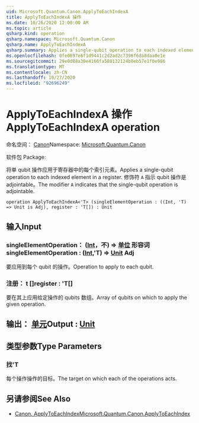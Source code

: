 ```yaml
---
uid: Microsoft.Quantum.Canon.ApplyToEachIndexA
title: ApplyToEachIndexA 操作
ms.date: 10/26/2020 12:00:00 AM
ms.topic: article
qsharp.kind: operation
qsharp.namespace: Microsoft.Quantum.Canon
qsharp.name: ApplyToEachIndexA
qsharp.summary: Applies a single-qubit operation to each indexed element in a register. The modifier `A` indicates that the single-qubit operation is adjointable.
ms.openlocfilehash: 0fe0697e6f1d9441c2d2ad2c7396f6da8daa0e1e
ms.sourcegitcommit: 29e0d88a30e4166fa580132124b0eb57e1f0e986
ms.translationtype: MT
ms.contentlocale: zh-CN
ms.lasthandoff: 10/27/2020
ms.locfileid: "92696249"
---
```

# <a name="applytoeachindexa-operation"></a><span data-ttu-id="bb2a0-102">ApplyToEachIndexA 操作</span><span class="sxs-lookup"><span data-stu-id="bb2a0-102">ApplyToEachIndexA operation</span></span>

<span data-ttu-id="bb2a0-103">命名空间： [Canon](xref:Microsoft.Quantum.Canon)</span><span class="sxs-lookup"><span data-stu-id="bb2a0-103">Namespace: [Microsoft.Quantum.Canon](xref:Microsoft.Quantum.Canon)</span></span>

<span data-ttu-id="bb2a0-104">软件包 [](https://nuget.org/packages/)</span><span class="sxs-lookup"><span data-stu-id="bb2a0-104">Package: [](https://nuget.org/packages/)</span></span>


<span data-ttu-id="bb2a0-105">将单 qubit 操作应用于寄存器中的每个索引元素。</span><span class="sxs-lookup"><span data-stu-id="bb2a0-105">Applies a single-qubit operation to each indexed element in a register.</span></span>
<span data-ttu-id="bb2a0-106">修饰符 `A` 指示 qubit 操作是 adjointable。</span><span class="sxs-lookup"><span data-stu-id="bb2a0-106">The modifier `A` indicates that the single-qubit operation is adjointable.</span></span>

```qsharp
operation ApplyToEachIndexA<'T> (singleElementOperation : ((Int, 'T) => Unit is Adj), register : 'T[]) : Unit
```


## <a name="input"></a><span data-ttu-id="bb2a0-107">输入</span><span class="sxs-lookup"><span data-stu-id="bb2a0-107">Input</span></span>

### <a name="singleelementoperation--intt--unit-adj"></a><span data-ttu-id="bb2a0-108">singleElementOperation： ([Int](xref:microsoft.quantum.lang-ref.int)，不) => [单位](xref:microsoft.quantum.lang-ref.unit) 形容词</span><span class="sxs-lookup"><span data-stu-id="bb2a0-108">singleElementOperation : ([Int](xref:microsoft.quantum.lang-ref.int),'T) => [Unit](xref:microsoft.quantum.lang-ref.unit) Adj</span></span>

<span data-ttu-id="bb2a0-109">要应用到每个 qubit 的操作。</span><span class="sxs-lookup"><span data-stu-id="bb2a0-109">Operation to apply to each qubit.</span></span>


### <a name="register--t"></a><span data-ttu-id="bb2a0-110">注册： t []</span><span class="sxs-lookup"><span data-stu-id="bb2a0-110">register : 'T[]</span></span>

<span data-ttu-id="bb2a0-111">要在其上应用给定操作的 qubits 数组。</span><span class="sxs-lookup"><span data-stu-id="bb2a0-111">Array of qubits on which to apply the given operation.</span></span>



## <a name="output--unit"></a><span data-ttu-id="bb2a0-112">输出： [单元](xref:microsoft.quantum.lang-ref.unit)</span><span class="sxs-lookup"><span data-stu-id="bb2a0-112">Output : [Unit](xref:microsoft.quantum.lang-ref.unit)</span></span>



## <a name="type-parameters"></a><span data-ttu-id="bb2a0-113">类型参数</span><span class="sxs-lookup"><span data-stu-id="bb2a0-113">Type Parameters</span></span>

### <a name="t"></a><span data-ttu-id="bb2a0-114">找</span><span class="sxs-lookup"><span data-stu-id="bb2a0-114">'T</span></span>

<span data-ttu-id="bb2a0-115">每个操作操作的目标。</span><span class="sxs-lookup"><span data-stu-id="bb2a0-115">The target on which each of the operations acts.</span></span>

## <a name="see-also"></a><span data-ttu-id="bb2a0-116">另请参阅</span><span class="sxs-lookup"><span data-stu-id="bb2a0-116">See Also</span></span>

- [<span data-ttu-id="bb2a0-117">Canon. ApplyToEachIndex</span><span class="sxs-lookup"><span data-stu-id="bb2a0-117">Microsoft.Quantum.Canon.ApplyToEachIndex</span></span>](xref:Microsoft.Quantum.Canon.ApplyToEachIndex)